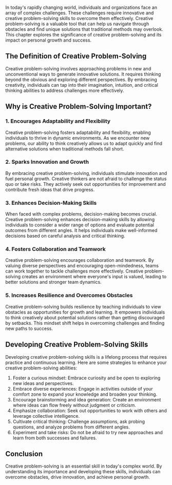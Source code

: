 
In today's rapidly changing world, individuals and organizations face an array of complex challenges. These challenges require innovative and creative problem-solving skills to overcome them effectively. Creative problem-solving is a valuable tool that can help us navigate through obstacles and find unique solutions that traditional methods may overlook. This chapter explores the significance of creative problem-solving and its impact on personal growth and success.

## The Definition of Creative Problem-Solving

Creative problem-solving involves approaching problems in new and unconventional ways to generate innovative solutions. It requires thinking beyond the obvious and exploring different perspectives. By embracing creativity, individuals can tap into their imagination, intuition, and critical thinking abilities to address challenges more effectively.

## Why is Creative Problem-Solving Important?

### 1\. Encourages Adaptability and Flexibility

Creative problem-solving fosters adaptability and flexibility, enabling individuals to thrive in dynamic environments. As we encounter new problems, our ability to think creatively allows us to adapt quickly and find alternative solutions when traditional methods fall short.

### 2\. Sparks Innovation and Growth

By embracing creative problem-solving, individuals stimulate innovation and fuel personal growth. Creative thinkers are not afraid to challenge the status quo or take risks. They actively seek out opportunities for improvement and contribute fresh ideas that drive progress.

### 3\. Enhances Decision-Making Skills

When faced with complex problems, decision-making becomes crucial. Creative problem-solving enhances decision-making skills by allowing individuals to consider a wider range of options and evaluate potential outcomes from different angles. It helps individuals make well-informed decisions based on careful analysis and critical thinking.

### 4\. Fosters Collaboration and Teamwork

Creative problem-solving encourages collaboration and teamwork. By valuing diverse perspectives and encouraging open-mindedness, teams can work together to tackle challenges more effectively. Creative problem-solving creates an environment where everyone's input is valued, leading to better solutions and stronger team dynamics.

### 5\. Increases Resilience and Overcomes Obstacles

Creative problem-solving builds resilience by teaching individuals to view obstacles as opportunities for growth and learning. It empowers individuals to think creatively about potential solutions rather than getting discouraged by setbacks. This mindset shift helps in overcoming challenges and finding new paths to success.

## Developing Creative Problem-Solving Skills

Developing creative problem-solving skills is a lifelong process that requires practice and continuous learning. Here are some strategies to enhance your creative problem-solving abilities:

1. Foster a curious mindset: Embrace curiosity and be open to exploring new ideas and perspectives.
2. Embrace diverse experiences: Engage in activities outside of your comfort zone to expand your knowledge and broaden your thinking.
3. Encourage brainstorming and idea generation: Create an environment where ideas can flow freely without judgment or criticism.
4. Emphasize collaboration: Seek out opportunities to work with others and leverage collective intelligence.
5. Cultivate critical thinking: Challenge assumptions, ask probing questions, and analyze problems from different angles.
6. Experiment and take risks: Do not be afraid to try new approaches and learn from both successes and failures.

## Conclusion

Creative problem-solving is an essential skill in today's complex world. By understanding its importance and developing these skills, individuals can overcome obstacles, drive innovation, and achieve personal growth.
